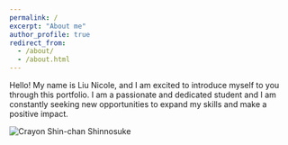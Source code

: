 ```yaml
---
permalink: /
excerpt: "About me"
author_profile: true
redirect_from: 
  - /about/
  - /about.html
---
```


Hello! My name is Liu Nicole, and I am excited to introduce myself to you through this portfolio. I am a passionate and dedicated student and I am constantly seeking new opportunities to expand my skills and make a positive impact.
<!DOCTYPE html>
<html>
<head>
  <title>Anime Image</title>
</head>
<body>
  <img src="https://64.media.tumblr.com/0f0569d24b0e4d8a7b045a6e2e3c1a36/tumblr_qj0i0tE3Io1vxfhf6o1_500.jpg" alt="Crayon Shin-chan Shinnosuke">
</body>
</html>
